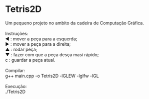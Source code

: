 # Tetris2D

Um pequeno projeto no ambito da cadeira de Computação Gráfica.<br>
<br>
Instruções:<br> 
  ◄ : mover a peça para a esquerda;<br>
  ► : mover a peça para a direita;<br>
  ▲ : rodar peça;<br>
  ▼ : fazer com que a peça desça masi rápido;<br>
  c : guardar a peça atual.<br>
  <br>
Compilar:<br>
  g++ main.cpp -o Tetris2D -lGLEW -lglfw -lGL<br>
 <br>
Execução:<br>
  ./Tetris2D  

  
